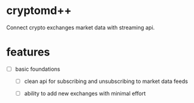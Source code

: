 # cryptomd++
Connect crypto exchanges market data with streaming api.

# features
 - [ ] basic foundations
	 - [ ] clean api for subscribing and unsubscribing to market data feeds
	 - [ ] ability to add new exchanges with minimal effort
    
